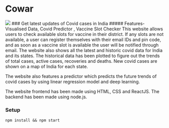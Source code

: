 # Cowar
<img src="https://resize.indiatvnews.com/en/resize/newbucket/715_-/2021/04/covid-1618126988-1618920185.jpg"/>
### Get latest updates of Covid cases in India 
##### Features- Visualised Data, Covid Predictor , Vaccine Slot Checker
This website allows users to check available slots for vaccine in their district. If any slots are not available, a user can register themselves with their email IDs and pin code, and as soon as a vaccine slot is available the user will be notified through email. The website also shows all the latest and historic covid data for India and its states. The historical data has been plotted to figure out the trends of total cases, active cases, recoveries and deaths. New covid cases are shown on a map of India for each state.

The website also features a predictor which predicts the future trends of covid cases by using linear regression model and deep learning.

The website frontend has been made using HTML, CSS and ReactJS. The backend has been made using node.js. 

### Setup
```
npm install && npm start
```

